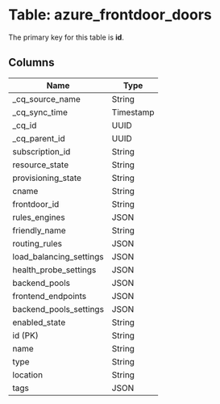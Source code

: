 # Table: azure_frontdoor_doors



The primary key for this table is **id**.


## Columns
| Name          | Type          |
| ------------- | ------------- |
|_cq_source_name|String|
|_cq_sync_time|Timestamp|
|_cq_id|UUID|
|_cq_parent_id|UUID|
|subscription_id|String|
|resource_state|String|
|provisioning_state|String|
|cname|String|
|frontdoor_id|String|
|rules_engines|JSON|
|friendly_name|String|
|routing_rules|JSON|
|load_balancing_settings|JSON|
|health_probe_settings|JSON|
|backend_pools|JSON|
|frontend_endpoints|JSON|
|backend_pools_settings|JSON|
|enabled_state|String|
|id (PK)|String|
|name|String|
|type|String|
|location|String|
|tags|JSON|